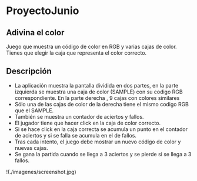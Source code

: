 # ProyectoJunio
## Adivina el color
Juego que  muestra un código de color en RGB y varias cajas de color. Tienes que elegir la caja que representa el color correcto.
## Descripción
- La aplicación  muestra la pantalla dividida en dos partes, en la parte izquierda se muestra una caja de color (SAMPLE) con su codigo RGB correspondiente. En la parte derecha , 9 cajas con colores similares 
- Sólo una de las cajas de color  de la derecha tiene el mismo codigo RGB que el SAMPLE.
- También se muestra  un contador de aciertos y fallos.
- El jugador tiene que hacer click en la caja de color correcto.
- Si se hace click en la caja correcta se acumula un punto en el contador de aciertos y si se falla se acumula en el de fallos.
- Tras cada intento, el juego debe mostrar un nuevo código de color y nuevas cajas.
- Se gana la partida cuando se llega a 3 aciertos y se pierde si se llega a 3 fallos.

!(./imagenes/screenshot.jpg)
